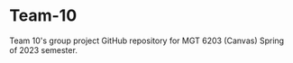 # Team-10
 Team 10's group project GitHub repository for MGT 6203 (Canvas) Spring of 2023 semester.
